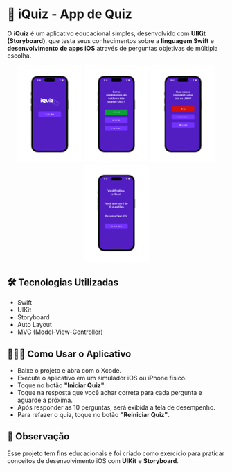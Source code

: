# 📱 iQuiz - App de Quiz

O **iQuiz** é um aplicativo educacional simples, desenvolvido com **UIKit (Storyboard)**, que testa seus conhecimentos sobre a **linguagem Swift** e **desenvolvimento de apps iOS** através de perguntas objetivas de múltipla escolha.

<p align="center">
  <img src="Assets/Tela_Home.png" width="150"/>
  <img src="Assets/Tela_Questao_Correta.png" width="150"/>
  <img src="Assets/Tela_Questao_Errada.png" width="150"/>
  <img src="Assets/Tela_Desempenho.png" width="150"/>
</p>

## 🛠 Tecnologias Utilizadas

- Swift  
- UIKit  
- Storyboard  
- Auto Layout  
- MVC (Model-View-Controller)  

## 👨🏻‍💻 Como Usar o Aplicativo

- Baixe o projeto e abra com o Xcode.
- Execute o aplicativo em um simulador iOS ou iPhone físico.
- Toque no botão **"Iniciar Quiz"**.
- Toque na resposta que você achar correta para cada pergunta e aguarde a próxima.
- Após responder as 10 perguntas, será exibida a tela de desempenho.
- Para refazer o quiz, toque no botão **"Reiniciar Quiz"**.

## 📌 Observação

Esse projeto tem fins educacionais e foi criado como exercício para praticar conceitos de desenvolvimento iOS com **UIKit** e **Storyboard**.

